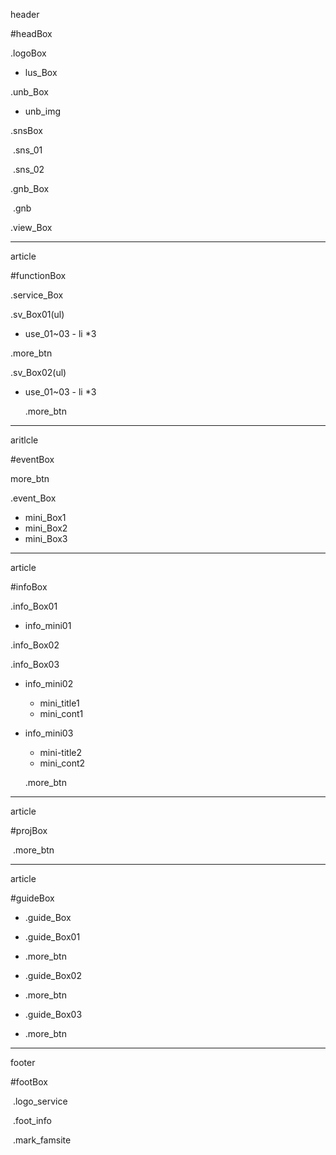 header

#headBox 

 .logoBox

- lus_Box

 .unb_Box

- unb_img

 .snsBox

​     .sns_01

​     .sns_02



 .gnb_Box

​     .gnb



  .view_Box



---

article



#functionBox

  .service_Box

  .sv_Box01(ul)

- use_01~03 - li *3

 .more_btn



  .sv_Box02(ul)

- use_01~03 - li *3

  .more_btn

---

aritlcle



#eventBox

more_btn

  .event_Box

- mini_Box1
- mini_Box2
- mini_Box3



---

article

#infoBox

.info_Box01

- info_mini01

.info_Box02

.info_Box03

- info_mini02
  - mini_title1
  - mini_cont1
- info_mini03
  - mini-title2
  - mini_cont2

   .more_btn

---

article

#projBox

​    .more_btn

---

article

#guideBox

- .guide_Box

- .guide_Box01
- .more_btn
- .guide_Box02
- .more_btn
- .guide_Box03
- .more_btn



---

footer

#footBox

​    .logo_service

​    .foot_info

​    .mark_famsite





  

